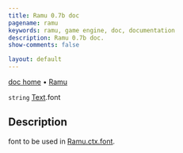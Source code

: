 ```yaml
---
title: Ramu 0.7b doc
pagename: ramu
keywords: ramu, game engine, doc, documentation
description: Ramu 0.7b doc.
show-comments: false

layout: default
---
```

[doc home](home) &#8226; [Ramu](../)  

``string`` [Text](Text).font

## Description
font to be used in [Ramu.ctx.font](Ramu.ctx.font).